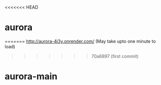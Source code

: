 <<<<<<< HEAD
# aurora
=======
http://aurora-4i3y.onrender.com/ (May take upto one minute to load)
>>>>>>> 70a6897 (first commit)
# aurora-main
